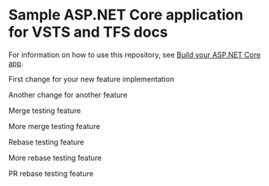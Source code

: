 # Sample ASP.NET Core application for VSTS and TFS docs

For information on how to use this repository, see [Build your ASP.NET Core app](https://docs.microsoft.com/en-us/vsts/build-release/apps/aspnet/build-aspnet-core).

First change for your new feature implementation

Another change for another feature

Merge testing feature

More merge testing feature

Rebase testing feature

More rebase testing feature

PR rebase testing feature
